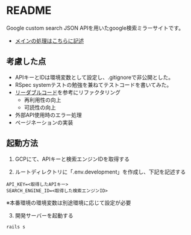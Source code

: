 # README

Google custom search JSON APIを用いたgoogle検索ミラーサイトです。
  * [メインの処理はこちらに記述](app/controllers/search_controller.rb)

## 考慮した点
  * APIキーとIDは環境変数として設定し、.gitignoreで非公開とした。
  * RSpec systemテストの勉強を兼ねてテストコードを書いてみた。
  * [リーダブルコード](https://www.amazon.co.jp/-/en/Dustin-Boswell/dp/4873115655/ref=sr_1_1?adgrpid=104990511112&gclid=CjwKCAiAxJSPBhAoEiwAeO_fP4T0k-boc1q_mipiXNcI3LBqzzhQa2dFwUOtS_-OnAY4IbB9BKWhThoC9w0QAvD_BwE&hvadid=553910598712&hvdev=c&hvlocphy=1009337&hvnetw=g&hvqmt=e&hvrand=2104776009788796319&hvtargid=kwd-334758528225&hydadcr=27298_14478913&jp-ad-ap=0&keywords=%E3%83%AA%E3%83%BC%E3%83%80%E3%83%96%E3%83%AB%E3%82%B3%E3%83%BC%E3%83%89&qid=1642432123&sr=8-1)を参考にリファクタリング
    * 再利用性の向上
    * 可読性の向上
  * 外部API使用時のエラー処理
  * ページネーションの実装



## 起動方法
1. GCPにて、APIキーと検索エンジンIDを取得する

2. ルートディレクトリに「.env.development」を作成し、下記を記述する
```.env.development
API_KEY=<取得したAPIキー>
SEARCH_ENGINE_ID=<取得した検索エンジンID>
```
  ※本番環境の環境変数は別途環境に応じて設定が必要

3. 開発サーバーを起動する
```
rails s
```
